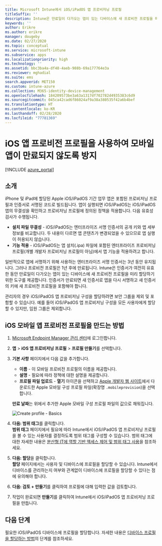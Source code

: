 ```yaml
---
title: Microsoft Intune에서 iOS/iPadOS 앱 프로비저닝 프로필
titleSuffix: ''
description: Intune은 만료일이 다가오는 앱이 있는 디바이스에 새 프로비전 프로필을 미리 할당하기 위한 도구를 제공합니다.
keywords: ''
author: Erikre
ms.author: erikre
manager: dougeby
ms.date: 02/27/2020
ms.topic: conceptual
ms.service: microsoft-intune
ms.subservice: apps
ms.localizationpriority: high
ms.technology: ''
ms.assetid: bbc3ba4a-df48-4aeb-988b-69a177764e3a
ms.reviewer: mghadial
ms.suite: ems
search.appverid: MET150
ms.custom: intune-azure
ms.collection: M365-identity-device-management
ms.openlocfilehash: 184209573be3a63a1317df702782d4935383c6d9
ms.sourcegitcommit: 045ca42cad6f86024af9a38a380535f42a6b4bef
ms.translationtype: HT
ms.contentlocale: ko-KR
ms.lasthandoff: 02/28/2020
ms.locfileid: "77781369"
---
```

# <a name="use-ios-app-provisioning-profiles-to-prevent-your-apps-from-expiring"></a>iOS 앱 프로비전 프로필을 사용하여 모바일 앱이 만료되지 않도록 방지

[!INCLUDE [azure_portal](../includes/azure_portal.md)]

## <a name="introduction"></a>소개

iPhone 및 iPad에 할당된 Apple iOS/iPadOS 기간 업무 앱은 포함된 프로비저닝 프로필과 인증서로 서명된 코드로 빌드됩니다. 앱이 실행되면 iOS/iPadOS는 iOS/iPadOS 앱의 무결성을 확인하고 프로비저닝 프로필에 정의된 정책을 적용합니다. 다음 유효성 검사가 수행됩니다.

- **설치 파일 무결성** - iOS/iPadOS는 엔터프라이즈 서명 인증서의 공개 키와 앱 세부 정보를 비교합니다. 두 내용이 다르면 앱 콘텐츠가 변경되었을 수 있으므로 앱 실행이 허용되지 않습니다.
- **기능 적용** - iOS/iPadOS는 앱 설치(.ipa) 파일에 포함된 엔터프라이즈 프로비저닝 프로필(개별 개발자 프로비저닝 프로필이 아님)에서 앱 기능을 적용하려고 합니다.


일반적으로 앱에 서명하기 위해 사용하는 엔터프라이즈 서명 인증서는 3년 동안 유지됩니다. 그러나 프로비전 프로필은 1년 후에 만료됩니다. Intune은 인증서가 여전히 유효한 동안 만료일이 다가오는 앱이 있는 디바이스에 새 프로비전 프로필을 미리 할당하기 위한 도구를 제공합니다.
인증서가 만료되면 새 인증서로 앱을 다시 서명하고 새 인증서의 키에 새 프로비전 프로필을 포함해야 합니다.

관리자의 경우 iOS/iPadOS 앱 프로비저닝 구성을 할당하려면 보안 그룹을 제외 및 포함할 수 있습니다. 예를 들어 iOS/iPadOS 앱 프로비저닝 구성을 모든 사용자에게 할당할 수 있지만, 임원 그룹은 제외합니다.

## <a name="how-to-create-an-ios-mobile-app-provisioning-profile"></a>iOS 모바일 앱 프로비전 프로필을 만드는 방법

1. [Microsoft Endpoint Manager 관리 센터](https://go.microsoft.com/fwlink/?linkid=2109431)에 로그인합니다.
2. **앱** > **iOS 앱 프로비저닝 프로필** > **프로필 만들기**를 선택합니다.
3. **기본 사항** 페이지에서 다음 값을 추가합니다.
    - **이름** - 이 모바일 프로비전 프로필의 이름을 제공합니다.
    - **설명** - 필요에 따라 정책에 대한 설명을 제공합니다.
    - **프로필 파일 업로드** - **열기** 아이콘을 선택하고 [Apple 개발자 웹 사이트](https://developer.apple.com/)에서 다운로드한 Apple 모바일 구성 프로필 파일(확장명 `.mobileprovision`)을 선택합니다.

   **만료 날짜**는 위에서 추가한 Apple 모바일 구성 프로필 파일의 값으로 채워집니다.<br>

   <img alt="Create profile - Basics" src="~/apps/media/app-provisioning-profile-ios/app-provisioning-profile-ios-01.png">

4. **다음: 범위 태그**를 클릭합니다.<br>
   **범위 태그** 페이지에서 필요에 따라 Intune에서 iOS/iPadOS 앱 프로비저닝 프로필을 볼 수 있는 사용자를 결정하도록 범위 태그를 구성할 수 있습니다. 범위 태그에 대한 자세한 내용은 [분산형 IT에 역할 기반 액세스 제어 및 범위 태그 사용](../fundamentals/scope-tags.md)을 참조하세요.
5. **다음: 할당**을 클릭합니다.<br>
   **할당** 페이지에서는 사용자 및 디바이스에 프로필을 할당할 수 있습니다. Intune에서 디바이스를 관리하는지 여부와 관계없이 디바이스에 프로필을 할당할 수 있다는 점에 유의해야 합니다.
6. **다음: 검토 + 만들기**를 클릭하여 프로필에 대해 입력한 값을 검토합니다.
7. 작업이 완료되면 **만들기**를 클릭하여 Intune에서 iOS/iPadOS 앱 프로비저닝 프로필을 만듭니다. 

## <a name="next-steps"></a>다음 단계

필요한 iOS/iPadOS 디바이스에 프로필을 할당합니다. 자세한 내용은 [디바이스 프로필을 할당하는 방법](../device-profile-assign.md)의 단계를 참조하세요.
